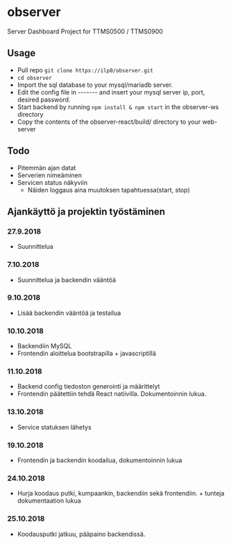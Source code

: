 # observer
Server Dashboard
Project for TTMS0500 /  TTMS0900

## Usage

- Pull repo `git clone https://ilp0/observer.git`
- `cd observer`
- Import the sql database to your mysql/mariadb server.
- Edit the config file in ------- and insert your mysql server ip, port, desired password.
- Start backend by running `npm install & npm start` in the observer-ws directory
- Copy the contents of the observer-react/build/ directory to your web-server

## Todo

- Pitemmän ajan datat
- Serverien nimeäminen
- Servicen status näkyviin
  * Näiden loggaus aina muutoksen tapahtuessa(start, stop)

## Ajankäyttö ja projektin työstäminen
### 27.9.2018
- Suunnittelua
### 7.10.2018
- Suunnittelua ja backendin vääntöä
### 9.10.2018
- Lisää backendin vääntöä ja testailua
### 10.10.2018
- Backendiin MySQL
- Frontendin aloittelua bootstrapilla + javascriptillä
### 11.10.2018
- Backend config tiedoston generointi ja määrittelyt
- Frontendin päätettiin tehdä React natiivilla. Dokumentoinnin lukua.
### 13.10.2018
- Service statuksen lähetys
### 19.10.2018
- Frontendin ja backendin koodailua, dokumentoinnin lukua
### 24.10.2018
- Hurja koodaus putki, kumpaankin, backendiin sekä frontendiin. + tunteja dokumentaation lukua
### 25.10.2018
- Koodausputki jatkuu, pääpaino backendissä.
